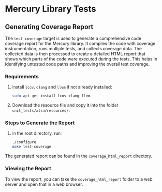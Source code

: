 # Mercury Library Tests

## Generating Coverage Report
The `test-coverage` target is used to generate a comprehensive code coverage report for the Mercury library. It compiles the code with coverage instrumentation, runs multiple tests, and collects coverage data. The collected data is then processed to create a detailed HTML report that shows which parts of the code were executed during the tests. This helps in identifying untested code paths and improving the overall test coverage.

### Requirements
1. Install `lcov`, `clang` and `llvm` if not already installed:
    ```bash
    sudo apt-get install lcov clang llvm
    ```
2. Download the resource file and copy it into the folder `unit_tests/xtra/resources/`.

### Steps to Generate the Report
1. In the root directory, run:
    ```bash
    ./configure
    make test-coverage
    ```

The generated report can be found in the `coverage_html_report` directory.

### Viewing the Report
To view the report, you can take the `coverage_html_report` folder to a web server and open that in a web browser.